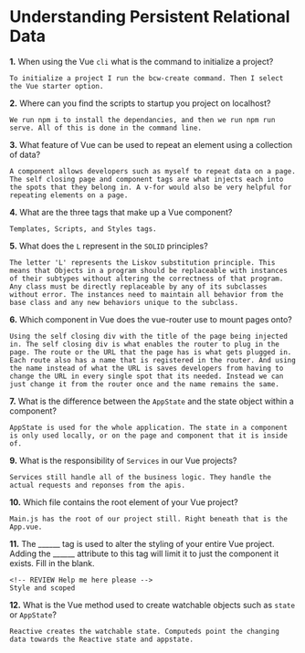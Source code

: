 # Understanding Persistent Relational Data

**1.** When using the Vue `cli` what is the command to initialize a project?
<!-- enter you answer in the space below -->
```
To initialize a project I run the bcw-create command. Then I select the Vue starter option.
```
**2.** Where can you find the scripts to startup you project on localhost?
<!-- enter you answer in the space below -->
```
We run npm i to install the dependancies, and then we run npm run serve. All of this is done in the command line.
```
**3.** What feature of Vue can be used to repeat an element using a collection of data?
<!-- enter you answer in the space below -->
```
A component allows developers such as myself to repeat data on a page. The self closing page and component tags are what injects each into the spots that they belong in. A v-for would also be very helpful for repeating elements on a page.
```
**4.** What are the three tags that make up a Vue component?
<!-- enter you answer in the space below -->
```
Templates, Scripts, and Styles tags.
```
**5.** What does the `L` represent in the `SOLID` principles?
<!-- enter you answer in the space below -->
```
The letter 'L' represents the Liskov substitution principle. This means that Objects in a program should be replaceable with instances of their subtypes without altering the correctness of that program. Any class must be directly replaceable by any of its subclasses without error. The instances need to maintain all behavior from the base class and any new behaviors unique to the subclass.
```
**6.** Which component in Vue does the vue-router use to mount pages onto?
<!-- enter you answer in the space below -->
```
Using the self closing div with the title of the page being injected in. The self closing div is what enables the router to plug in the page. The route or the URL that the page has is what gets plugged in. Each route also has a name that is registered in the router. And using the name instead of what the URL is saves developers from having to change the URL in every single spot that its needed. Instead we can just change it from the router once and the name remains the same.
```
**7.** What is the difference between the `AppState` and the state object within a component?
<!-- enter you answer in the space below -->
```
AppState is used for the whole application. The state in a component is only used locally, or on the page and component that it is inside of. 
```
**9.** What is the responsibility of `Services` in our Vue projects?
<!-- enter you answer in the space below -->
```
Services still handle all of the business logic. They handle the actual requests and reponses from the apis. 
```
**10.** Which file contains the root element of your Vue project?
<!-- enter you answer in the space below -->
```
Main.js has the root of our project still. Right beneath that is the App.vue.
```
**11.** The ______ tag is used to alter the styling of your entire Vue project.  Adding the ______ attribute to this tag will limit it to just the component it exists.  Fill in the blank.
<!-- enter you answer in the space below -->
```
<!-- REVIEW Help me here please -->
Style and scoped
```
**12.** What is the Vue method used to create watchable objects such as `state` or `AppState`?
<!-- enter you answer in the space below -->
```
Reactive creates the watchable state. Computeds point the changing data towards the Reactive state and appstate.
```